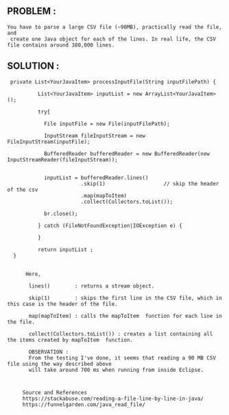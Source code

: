 ## PROBLEM  : 

    You have to parse a large CSV file (~90MB), practically read the file, and 
     create one Java object for each of the lines. In real life, the CSV file contains around 380,000 lines.

## SOLUTION : 

     private List<YourJavaItem> processInputFile(String inputFilePath) {

              List<YourJavaItem> inputList = new ArrayList<YourJavaItem>();

              try{

                File inputFile = new File(inputFilePath);

                InputStream fileInputStream = new FileInputStream(inputFile);

                BufferedReader bufferedReader = new BufferedReader(new InputStreamReader(fileInputStream));


                inputList = bufferedReader.lines()
                            .skip(1)                   // skip the header of the csv
                            .map(mapToItem)
                            .collect(Collectors.toList());

                br.close();

              } catch (FileNotFoundException|IOException e) {

              }

              return inputList ;
      }

##
          Here,
          
           lines()        : returns a stream object.

           skip(1)        : skips the first line in the CSV file, which in this case is the header of the file.

           map(mapToItem) : calls the mapToItem  function for each line in the file.

           collect(Collectors.toList()) : creates a list containing all the items created by mapToItem  function.

           OBSERVATION : 
           From the testing I've done, it seems that reading a 90 MB CSV file using the way described above 
           will take around 700 ms when running from inside Eclipse. 

#
         
         Source and References 
         https://stackabuse.com/reading-a-file-line-by-line-in-java/
         https://funnelgarden.com/java_read_file/
          
